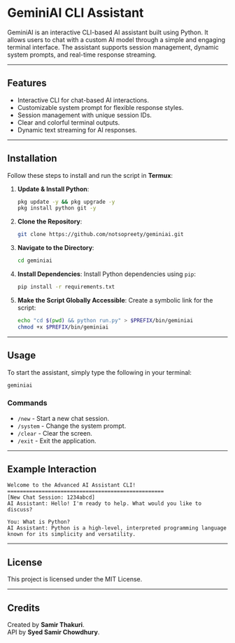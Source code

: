 # GeminiAI CLI Assistant

GeminiAI is an interactive CLI-based AI assistant built using Python. It allows users to chat with a custom AI model through a simple and engaging terminal interface. The assistant supports session management, dynamic system prompts, and real-time response streaming.

---

## **Features**
- Interactive CLI for chat-based AI interactions.
- Customizable system prompt for flexible response styles.
- Session management with unique session IDs.
- Clear and colorful terminal outputs.
- Dynamic text streaming for AI responses.

---

## **Installation**
Follow these steps to install and run the script in **Termux**:

1. **Update & Install Python**:
   ```bash
   pkg update -y && pkg upgrade -y
   pkg install python git -y
   ```

2. **Clone the Repository**:
   ```bash
   git clone https://github.com/notsopreety/geminiai.git
   ```

3. **Navigate to the Directory**:
   ```bash
   cd geminiai
   ```

4. **Install Dependencies**:
   Install Python dependencies using `pip`:
   ```bash
   pip install -r requirements.txt
   ```

5. **Make the Script Globally Accessible**:
   Create a symbolic link for the script:
   ```bash
   echo "cd $(pwd) && python run.py" > $PREFIX/bin/geminiai
   chmod +x $PREFIX/bin/geminiai
   ```

---

## **Usage**
To start the assistant, simply type the following in your terminal:
```bash
geminiai
```

### **Commands**
- `/new` - Start a new chat session.
- `/system` - Change the system prompt.
- `/clear` - Clear the screen.
- `/exit` - Exit the application.

---

## **Example Interaction**
```plaintext
Welcome to the Advanced AI Assistant CLI!
==================================================
[New Chat Session: 1234abcd]
AI Assistant: Hello! I'm ready to help. What would you like to discuss?

You: What is Python?
AI Assistant: Python is a high-level, interpreted programming language known for its simplicity and versatility.
```

---

## **License**
This project is licensed under the MIT License.

---

## **Credits**
Created by **Samir Thakuri**. <br>
API by **Syed Samir Chowdhury**.
